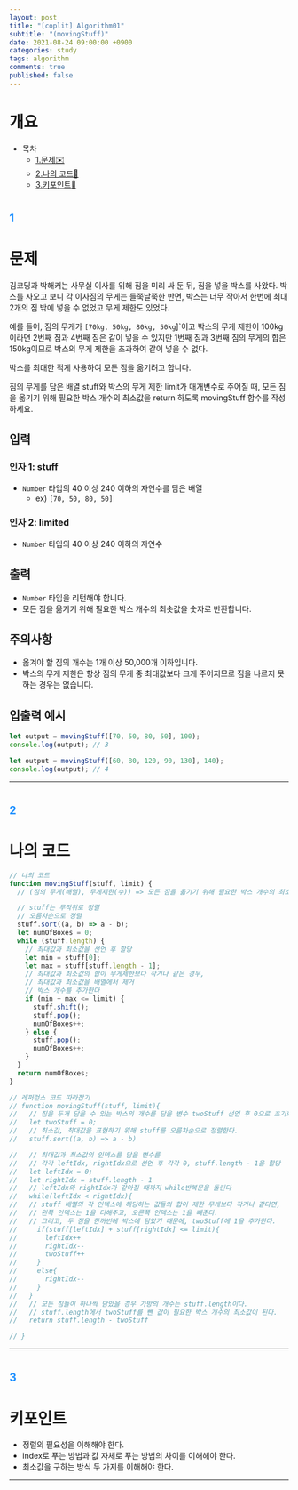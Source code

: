 ```yaml
---
layout: post
title: "[coplit] Algorithm01"
subtitle: "(movingStuff)"
date: 2021-08-24 09:00:00 +0900
categories: study
tags: algorithm
comments: true
published: false
---
```


# 개요

- 목차
  - [1.문제✉️](#1)
  - [2.나의 코드🔖](#2)
  - [3.키포인트🔐](#3)

# <span style="font-size:20px;color:DodgerBlue">1</span>

# 문제

김코딩과 박해커는 사무실 이사를 위해 짐을 미리 싸 둔 뒤, 짐을 넣을 박스를 사왔다. 박스를 사오고 보니 각 이사짐의 무게는 들쭉날쭉한 반면, 박스는 너무 작아서 한번에 최대 2개의 짐 밖에 넣을 수 없었고 무게 제한도 있었다.

예를 들어, 짐의 무게가 `[70kg, 50kg, 80kg, 50kg`]`이고 박스의 무게 제한이 100kg이라면 2번째 짐과 4번째 짐은 같이 넣을 수 있지만 1번째 짐과 3번째 짐의 무게의 합은 150kg이므로 박스의 무게 제한을 초과하여 같이 넣을 수 없다.

박스를 최대한 적게 사용하여 모든 짐을 옮기려고 합니다.

짐의 무게를 담은 배열 stuff와 박스의 무게 제한 limit가 매개변수로 주어질 때, 모든 짐을 옮기기 위해 필요한 박스 개수의 최소값을 return 하도록 movingStuff 함수를 작성하세요.

## 입력

### 인자 1: stuff

- `Number` 타입의 40 이상 240 이하의 자연수를 담은 배열
  - ex) `[70, 50, 80, 50]`

### 인자 2: limited

- `Number` 타입의 40 이상 240 이하의 자연수

## 출력

- `Number` 타입을 리턴해야 합니다.
- 모든 짐을 옮기기 위해 필요한 박스 개수의 최솟값을 숫자로 반환합니다.

## 주의사항

- 옮겨야 할 짐의 개수는 1개 이상 50,000개 이하입니다.
- 박스의 무게 제한은 항상 짐의 무게 중 최대값보다 크게 주어지므로 짐을 나르지 못하는 경우는 없습니다.

## 입출력 예시

```javascript
let output = movingStuff([70, 50, 80, 50], 100);
console.log(output); // 3

let output = movingStuff([60, 80, 120, 90, 130], 140);
console.log(output); // 4
```

---

# <span style="font-size:20px;color:DodgerBlue">2</span>

# 나의 코드

```javascript
// 나의 코드
function movingStuff(stuff, limit) {
  // (짐의 무게(배열), 무게제한(수)) => 모든 짐을 옮기기 위해 필요한 박스 개수의 최소값(수)

  // stuff는 무작위로 정렬
  // 오름차순으로 정렬
  stuff.sort((a, b) => a - b);
  let numOfBoxes = 0;
  while (stuff.length) {
    // 최대값과 최소값을 선언 후 할당
    let min = stuff[0];
    let max = stuff[stuff.length - 1];
    // 최대값과 최소값의 합이 무게제한보다 작거나 같은 경우,
    // 최대값과 최소값을 배열에서 제거
    // 박스 개수를 추가한다
    if (min + max <= limit) {
      stuff.shift();
      stuff.pop();
      numOfBoxes++;
    } else {
      stuff.pop();
      numOfBoxes++;
    }
  }
  return numOfBoxes;
}

// 레퍼런스 코드 따라잡기
// function movingStuff(stuff, limit){
//   // 짐을 두개 담을 수 있는 박스의 개수를 담을 변수 twoStuff 선언 후 0으로 초기화
//   let twoStuff = 0;
//   // 최소값, 최대값을 표현하기 위해 stuff를 오름차순으로 정렬한다.
//   stuff.sort((a, b) => a - b)

//   // 최대값과 최소값의 인덱스를 담을 변수를
//   // 각각 leftIdx, rightIdx으로 선언 후 각각 0, stuff.length - 1을 할당
//   let leftIdx = 0;
//   let rightIdx = stuff.length - 1
//   // leftIdx와 rightIdx가 같아질 때까지 while반복문을 돌린다
//   while(leftIdx < rightIdx){
//   // stuff 배열의 각 인덱스에 해당하는 값들의 합이 제한 무게보다 작거나 같다면,
//   // 왼쪽 인덱스는 1을 더해주고, 오른쪽 인덱스는 1을 빼준다.
//   // 그리고, 두 짐을 한꺼번에 박스에 담았기 때문에, twoStuff에 1을 추가한다.
//     if(stuff[leftIdx] + stuff[rightIdx] <= limit){
//       leftIdx++
//       rightIdx--
//       twoStuff++
//     }
//     else{
//       rightIdx--
//     }
//   }
//   // 모든 짐들이 하나씩 담았을 경우 가방의 개수는 stuff.length이다.
//   // stuff.length에서 twoStuff를 뺀 값이 필요한 박스 개수의 최소값이 된다.
//   return stuff.length - twoStuff

// }
```

---

# <span style="font-size:20px;color:DodgerBlue">3</span>

# 키포인트

- 정렬의 필요성을 이해해야 한다.
- index로 푸는 방법과 값 자체로 푸는 방법의 차이를 이해해야 한다.
- 최소값을 구하는 방식 두 가지를 이해해야 한다.

---
